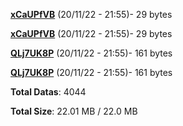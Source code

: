 [**xCaUPfVB**](/data/xCaUPfVB.txt) (20/11/22 - 21:55)- 29 bytes

[**xCaUPfVB**](/data/xCaUPfVB.txt) (20/11/22 - 21:55)- 29 bytes

[**QLj7UK8P**](/data/QLj7UK8P.txt) (20/11/22 - 21:55)- 161 bytes

[**QLj7UK8P**](/data/QLj7UK8P.txt) (20/11/22 - 21:55)- 161 bytes

**Total Datas**: 4044

**Total Size**: 22.01 MB / 22.0 MB